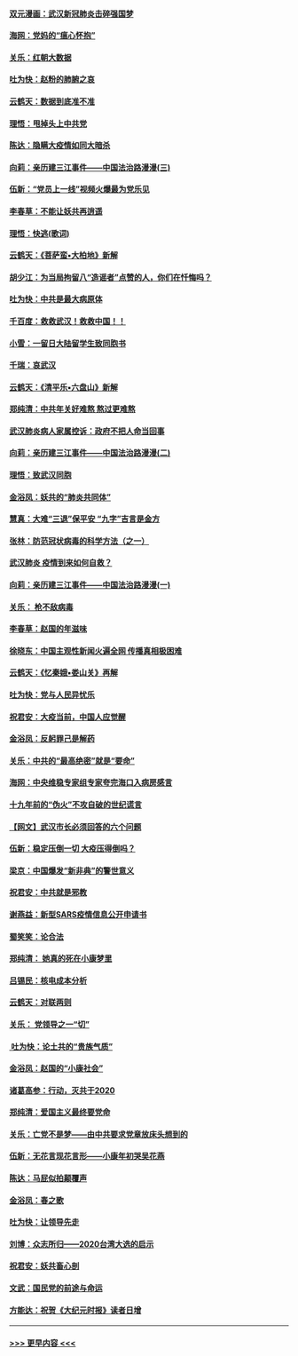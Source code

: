 #### [双元漫画：武汉新冠肺炎击碎强国梦](../pages/nsc993/n11843320.md?t=02050544) 
#### [海网：党妈的“瘟心怀抱”](../pages/nsc993/n11840740.md?t=02050544) 
#### [关乐：红朝大数据](../pages/nsc993/n11840675.md?t=02050544) 
#### [吐为快：赵粉的肺腑之哀](../pages/nsc993/n11840618.md?t=02050544) 
#### [云鹤天：数据到底准不准](../pages/nsc993/n11840325.md?t=02050544) 
#### [理悟：甩掉头上中共党](../pages/nsc993/n11838826.md?t=02050544) 
#### [陈达：隐瞒大疫情如同大暗杀](../pages/nsc993/n11838771.md?t=02050544) 
#### [向莉：亲历建三江事件——中国法治路漫漫(三)](../pages/nsc993/n11831825.md?t=02050544) 
#### [伍新：“党员上一线”视频火爆最为党乐见](../pages/nsc993/n11838200.md?t=02050544) 
#### [李春草：不能让妖共再逍遥](../pages/nsc993/n11838102.md?t=02050544) 
#### [理悟：快逃(歌词)](../pages/nsc993/n11838083.md?t=02050544) 
#### [云鹤天：《菩萨蛮▪大柏地》新解](../pages/nsc993/n11838059.md?t=02050544) 
#### [胡少江：为当局拘留八“造谣者”点赞的人，你们在忏悔吗？](../pages/nsc993/n11836801.md?t=02050544) 
#### [吐为快：中共是最大病原体](../pages/nsc993/n11836748.md?t=02050544) 
#### [千百度：救救武汉！救救中国！！](../pages/nsc993/n11836145.md?t=02050544) 
#### [小雪：一留日大陆留学生致同胞书](../pages/nsc993/n11834624.md?t=02050544) 
#### [千瑞：哀武汉](../pages/nsc993/n11833647.md?t=02050544) 
#### [云鹤天：《清平乐▪六盘山》新解](../pages/nsc993/n11833611.md?t=02050544) 
#### [郑纯清：中共年关好难熬 熬过更难熬](../pages/nsc993/n11833489.md?t=02050544) 
#### [武汉肺炎病人家属控诉：政府不把人命当回事](../pages/nsc993/n11833205.md?t=02050544) 
#### [向莉：亲历建三江事件——中国法治路漫漫(二)](../pages/nsc993/n11829102.md?t=02050544) 
#### [理悟：致武汉同胞](../pages/nsc993/n11831522.md?t=02050544) 
#### [金浴凤：妖共的“肺炎共同体”](../pages/nsc993/n11829448.md?t=02050544) 
#### [慧真：大难“三退”保平安 “九字”吉言是金方](../pages/nsc993/n11829501.md?t=02050544) 
#### [张林：防范冠状病毒的科学方法（之一）](../pages/nsc993/n11828618.md?t=02050544) 
#### [武汉肺炎 疫情到来如何自救？](../pages/nsc993/n11827632.md?t=02050544) 
#### [向莉：亲历建三江事件——中国法治路漫漫(一)](../pages/nsc993/n11827190.md?t=02050544) 
#### [关乐： 枪不敌病毒](../pages/nsc993/n11826746.md?t=02050544) 
#### [李春草：赵国的年滋味](../pages/nsc993/n11826321.md?t=02050544) 
#### [徐晓东：中国主观性新闻火遍全网 传播真相极困难](../pages/nsc993/n11826508.md?t=02050544) 
#### [云鹤天：《忆秦娥▪娄山关》再解](../pages/nsc993/n11824682.md?t=02050544) 
#### [吐为快：党与人民异忧乐](../pages/nsc993/n11824660.md?t=02050544) 
#### [祝君安：大疫当前，中国人应觉醒](../pages/nsc993/n11821946.md?t=02050544) 
#### [金浴凤：反躬罪己是解药](../pages/nsc993/n11820280.md?t=02050544) 
#### [关乐：中共的“最高绝密”就是“要命”](../pages/nsc993/n11816946.md?t=02050544) 
#### [海网：中央维稳专家组专家夸完海口入病房感言](../pages/nsc993/n11815138.md?t=02050544) 
#### [十九年前的“伪火”不攻自破的世纪谎言](../pages/nsc993/n11813238.md?t=02050544) 
#### [【网文】武汉市长必须回答的六个问题](../pages/nsc993/n11813848.md?t=02050544) 
#### [伍新：稳定压倒一切 大疫压得倒吗？](../pages/nsc993/n11812634.md?t=02050544) 
#### [梁京：中国爆发“新非典”的警世意义](../pages/nsc993/n11812554.md?t=02050544) 
#### [祝君安：中共就是邪教](../pages/nsc993/n11812431.md?t=02050544) 
#### [谢燕益：新型SARS疫情信息公开申请书](../pages/nsc993/n11808840.md?t=02050544) 
#### [蜀笑笑：论合法](../pages/nsc993/n11808064.md?t=02050544) 
#### [郑纯清： 她真的死在小康梦里](../pages/nsc993/n11806623.md?t=02050544) 
#### [吕锡民：核电成本分析](../pages/nsc993/n11806284.md?t=02050544) 
#### [云鹤天：对联两则](../pages/nsc993/n11805957.md?t=02050544) 
#### [关乐： 党领导之一“切”](../pages/nsc993/n11804505.md?t=02050544) 
#### [ 吐为快：论土共的“贵族气质”](../pages/nsc993/n11804490.md?t=02050544) 
#### [金浴凤：赵国的“小康社会”](../pages/nsc993/n11804452.md?t=02050544) 
#### [诸葛高参：行动，灭共于2020](../pages/nsc993/n11804120.md?t=02050544) 
#### [郑纯清：爱国主义最终要党命](../pages/nsc993/n11802197.md?t=02050544) 
#### [关乐：亡党不是梦——由中共要求党章放床头想到的](../pages/nsc993/n11802156.md?t=02050544) 
#### [伍新：无花言现花言形——小康年初哭吴花燕](../pages/nsc993/n11800044.md?t=02050544) 
#### [陈达：马屁似拍颠覆声](../pages/nsc993/n11800010.md?t=02050544) 
#### [金浴凤：春之歌](../pages/nsc993/n11797687.md?t=02050544) 
#### [吐为快：让领导先走](../pages/nsc993/n11797512.md?t=02050544) 
#### [刘博：众志所归——2020台湾大选的启示](../pages/nsc993/n11796878.md?t=02050544) 
#### [祝君安：妖共畜心剖](../pages/nsc993/n11794273.md?t=02050544) 
#### [文武：国民党的前途与命运](../pages/nsc993/n11794198.md?t=02050544) 
#### [方能达：祝贺《大纪元时报》读者日增](../pages/nsc993/n11793807.md?t=02050544) 

----
#### [ >>> 更早内容 <<< ](../indexes/nsc993-earlier.md)
